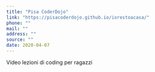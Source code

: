 ```yaml
---
title: "Pisa CoderDojo"
link: "https://pisacoderdojo.github.io/iorestoacasa/"
phone: ""
mail: ""
address: ""
source: ""
date: 2020-04-07
---
```


Video lezioni di coding per ragazzi
